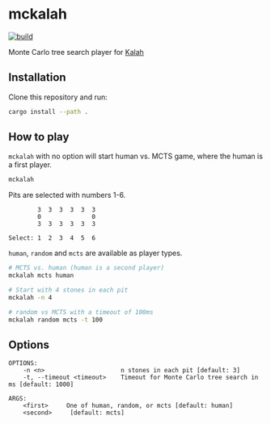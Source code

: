 # mckalah

[![build](https://github.com/mosmeh/mckalah/workflows/build/badge.svg)](https://github.com/mosmeh/mckalah/actions)

Monte Carlo tree search player for [Kalah](https://en.wikipedia.org/wiki/Kalah)

## Installation

Clone this repository and run:

```sh
cargo install --path .
```

## How to play

`mckalah` with no option will start human vs. MCTS game, where the human is a first player.

```sh
mckalah
```

Pits are selected with numbers 1-6.

```
        3  3  3  3  3  3
        0              0
        3  3  3  3  3  3

Select: 1  2  3  4  5  6
```

`human`, `random` and `mcts` are available as player types.

```sh
# MCTS vs. human (human is a second player)
mckalah mcts human

# Start with 4 stones in each pit
mckalah -n 4

# random vs MCTS with a timeout of 100ms
mckalah random mcts -t 100
```

## Options

```
OPTIONS:
    -n <n>                     n stones in each pit [default: 3]
    -t, --timeout <timeout>    Timeout for Monte Carlo tree search in ms [default: 1000]

ARGS:
    <first>     One of human, random, or mcts [default: human]
    <second>     [default: mcts]
```
